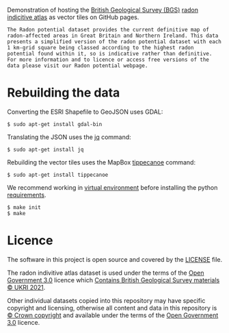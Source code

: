 Demonstration of hosting the [British Geological Survey (BGS)](https://www.bgs.ac.uk/) [radon indicitive atlas](https://www.bgs.ac.uk/download/radon-potential-indicative-atlas-data-for-great-britain/) as vector tiles on GitHub pages.

    The Radon potential dataset provides the current definitive map of radon-affected areas in Great Britain and Northern Ireland. This data presents a simplified version of the radon potential dataset with each 1 km-grid square being classed according to the highest radon potential found within it, so is indicative rather than definitive. For more information and to licence or access free versions of the data please visit our Radon potential webpage.

# Rebuilding the data

Converting the ESRI Shapefile to GeoJSON uses GDAL:

    $ sudo apt-get install gdal-bin

Translating the JSON uses the [jq](https://jqlang.org/) command:

    $ sudo apt-get install jq

Rebuilding the vector tiles uses the MapBox [tippecanoe](https://github.com/mapbox/tippecanoe) command:

    $ sudo apt-get install tippecanoe

We recommend working in [virtual environment](http://docs.python-guide.org/en/latest/dev/virtualenvs/) before installing the python [requirements](requirements.txt).

    $ make init
    $ make

# Licence

The software in this project is open source and covered by the [LICENSE](LICENSE) file.

The radon indivitive atlas dataset is used under the terms of the [Open Government 3.0](https://www.nationalarchives.gov.uk/doc/open-government-licence/version/3/) licence which [Contains British Geological Survey materials © UKRI 2021](https://www.bgs.ac.uk/bgs-intellectual-property-rights/open-government-licence/).

Other individual datasets copied into this repository may have specific copyright and licensing, otherwise all content and data in this repository is
[© Crown copyright](http://www.nationalarchives.gov.uk/information-management/re-using-public-sector-information/copyright-and-re-use/crown-copyright/)
and available under the terms of the [Open Government 3.0](https://www.nationalarchives.gov.uk/doc/open-government-licence/version/3/) licence.
